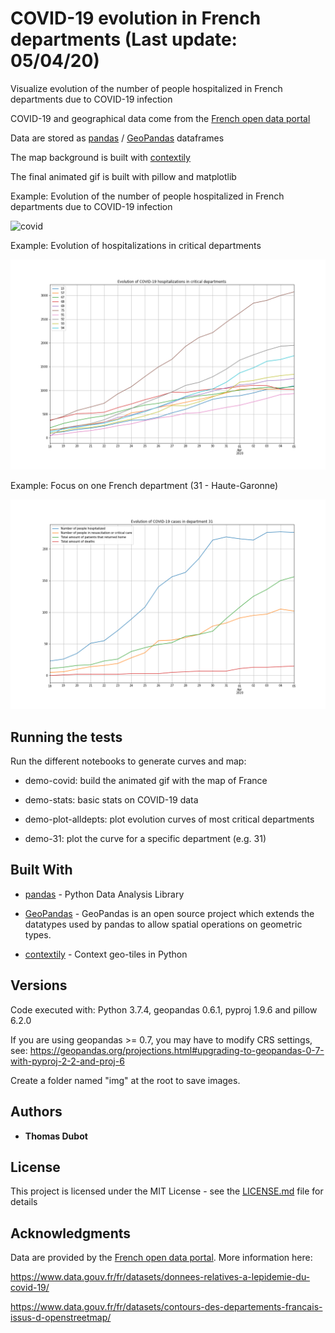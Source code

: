 # COVID-19 evolution in French departments (Last update: 05/04/20)

Visualize evolution of the number of people hospitalized in French departments due to COVID-19 infection

COVID-19 and geographical data come from the [French open data portal](https://www.data.gouv.fr/fr/)

Data are stored as [pandas](https://pandas.pydata.org/) / [GeoPandas](http://geopandas.org/) dataframes

The map background is built with [contextily](https://github.com/darribas/contextily)

The final animated gif is built with pillow and matplotlib




Example: Evolution of the number of people hospitalized in French departments due to COVID-19 infection

![covid](covid-20200405.gif)

Example: Evolution of hospitalizations in critical departments

![topdeps](top10-20200405.png)

Example: Focus on one French department (31 - Haute-Garonne)

![hg](31-20200405.png)




## Running the tests

Run the different notebooks to generate curves and map:

* demo-covid: build the animated gif with the map of France

* demo-stats: basic stats on COVID-19 data

* demo-plot-alldepts: plot evolution curves of most critical departments

* demo-31: plot the curve for a specific department (e.g. 31)



## Built With

* [pandas](https://pandas.pydata.org/) - Python Data Analysis Library

* [GeoPandas](http://geopandas.org/) - GeoPandas is an open source project which extends the datatypes used by pandas to allow spatial operations on geometric types. 

* [contextily](https://github.com/darribas/contextily) - Context geo-tiles in Python


## Versions

Code executed with: Python 3.7.4, geopandas 0.6.1, pyproj 1.9.6 and pillow 6.2.0

If you are using geopandas >= 0.7, you may have to modify CRS settings, see: https://geopandas.org/projections.html#upgrading-to-geopandas-0-7-with-pyproj-2-2-and-proj-6

Create a folder named "img" at the root to save images.


## Authors

* **Thomas Dubot** 

## License

This project is licensed under the MIT License - see the [LICENSE.md](LICENSE.md) file for details


## Acknowledgments

Data are provided by the [French open data portal](https://www.data.gouv.fr/fr/). More information here:

https://www.data.gouv.fr/fr/datasets/donnees-relatives-a-lepidemie-du-covid-19/

https://www.data.gouv.fr/fr/datasets/contours-des-departements-francais-issus-d-openstreetmap/
